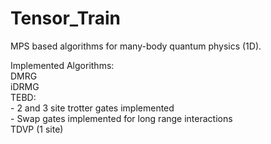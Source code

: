 # Tensor_Train

MPS based algorithms for many-body quantum physics (1D).  
  
Implemented Algorithms:  
DMRG  
iDRMG  
TEBD:  
    - 2 and 3 site trotter gates implemented  
    - Swap gates implemented for long range interactions  
TDVP (1 site)  


